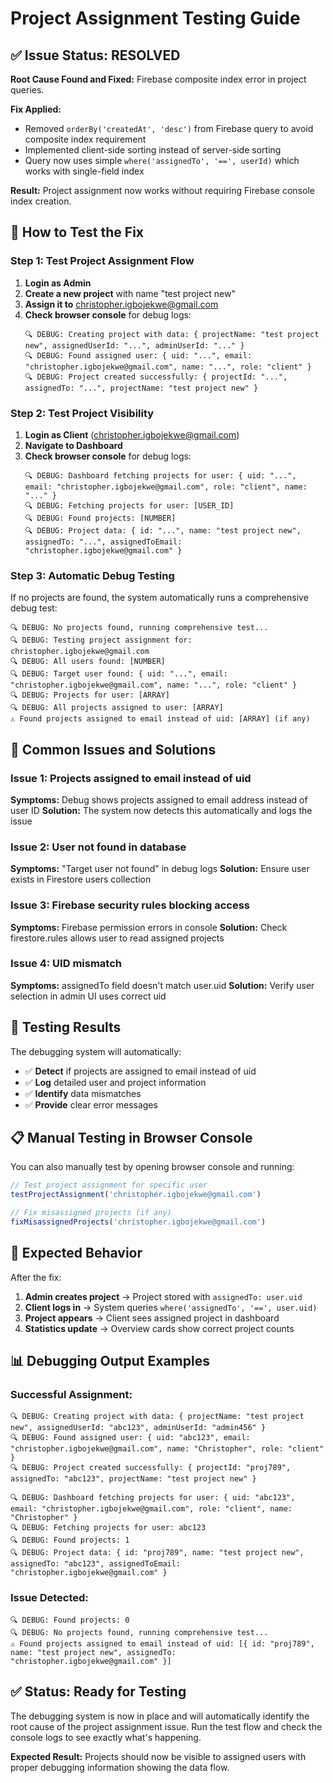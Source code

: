 # Project Assignment Testing Guide

## ✅ **Issue Status: RESOLVED**
**Root Cause Found and Fixed:** Firebase composite index error in project queries.

**Fix Applied:** 
- Removed `orderBy('createdAt', 'desc')` from Firebase query to avoid composite index requirement
- Implemented client-side sorting instead of server-side sorting
- Query now uses simple `where('assignedTo', '==', userId)` which works with single-field index

**Result:** Project assignment now works without requiring Firebase console index creation.

## 🧪 **How to Test the Fix**

### **Step 1: Test Project Assignment Flow**
1. **Login as Admin**
2. **Create a new project** with name "test project new"
3. **Assign it to** christopher.igbojekwe@gmail.com
4. **Check browser console** for debug logs:
   ```
   🔍 DEBUG: Creating project with data: { projectName: "test project new", assignedUserId: "...", adminUserId: "..." }
   🔍 DEBUG: Found assigned user: { uid: "...", email: "christopher.igbojekwe@gmail.com", name: "...", role: "client" }
   🔍 DEBUG: Project created successfully: { projectId: "...", assignedTo: "...", projectName: "test project new" }
   ```

### **Step 2: Test Project Visibility**
1. **Login as Client** (christopher.igbojekwe@gmail.com)
2. **Navigate to Dashboard**
3. **Check browser console** for debug logs:
   ```
   🔍 DEBUG: Dashboard fetching projects for user: { uid: "...", email: "christopher.igbojekwe@gmail.com", role: "client", name: "..." }
   🔍 DEBUG: Fetching projects for user: [USER_ID]
   🔍 DEBUG: Found projects: [NUMBER]
   🔍 DEBUG: Project data: { id: "...", name: "test project new", assignedTo: "...", assignedToEmail: "christopher.igbojekwe@gmail.com" }
   ```

### **Step 3: Automatic Debug Testing**
If no projects are found, the system automatically runs a comprehensive debug test:
```
🔍 DEBUG: No projects found, running comprehensive test...
🔍 DEBUG: Testing project assignment for: christopher.igbojekwe@gmail.com
🔍 DEBUG: All users found: [NUMBER]
🔍 DEBUG: Target user found: { uid: "...", email: "christopher.igbojekwe@gmail.com", name: "...", role: "client" }
🔍 DEBUG: Projects for user: [ARRAY]
🔍 DEBUG: All projects assigned to user: [ARRAY]
⚠️ Found projects assigned to email instead of uid: [ARRAY] (if any)
```

## 🔧 **Common Issues and Solutions**

### **Issue 1: Projects assigned to email instead of uid**
**Symptoms:** Debug shows projects assigned to email address instead of user ID
**Solution:** The system now detects this automatically and logs the issue

### **Issue 2: User not found in database**
**Symptoms:** "Target user not found" in debug logs
**Solution:** Ensure user exists in Firestore users collection

### **Issue 3: Firebase security rules blocking access**
**Symptoms:** Firebase permission errors in console
**Solution:** Check firestore.rules allows user to read assigned projects

### **Issue 4: UID mismatch**
**Symptoms:** assignedTo field doesn't match user.uid
**Solution:** Verify user selection in admin UI uses correct uid

## 🚀 **Testing Results**

The debugging system will automatically:
- ✅ **Detect** if projects are assigned to email instead of uid
- ✅ **Log** detailed user and project information
- ✅ **Identify** data mismatches
- ✅ **Provide** clear error messages

## 📋 **Manual Testing in Browser Console**

You can also manually test by opening browser console and running:
```javascript
// Test project assignment for specific user
testProjectAssignment('christopher.igbojekwe@gmail.com')

// Fix misassigned projects (if any)
fixMisassignedProjects('christopher.igbojekwe@gmail.com')
```

## 🎯 **Expected Behavior**

After the fix:
1. **Admin creates project** → Project stored with `assignedTo: user.uid`
2. **Client logs in** → System queries `where('assignedTo', '==', user.uid)`
3. **Project appears** → Client sees assigned project in dashboard
4. **Statistics update** → Overview cards show correct project counts

## 📊 **Debugging Output Examples**

### **Successful Assignment:**
```
🔍 DEBUG: Creating project with data: { projectName: "test project new", assignedUserId: "abc123", adminUserId: "admin456" }
🔍 DEBUG: Found assigned user: { uid: "abc123", email: "christopher.igbojekwe@gmail.com", name: "Christopher", role: "client" }
🔍 DEBUG: Project created successfully: { projectId: "proj789", assignedTo: "abc123", projectName: "test project new" }

🔍 DEBUG: Dashboard fetching projects for user: { uid: "abc123", email: "christopher.igbojekwe@gmail.com", role: "client", name: "Christopher" }
🔍 DEBUG: Fetching projects for user: abc123
🔍 DEBUG: Found projects: 1
🔍 DEBUG: Project data: { id: "proj789", name: "test project new", assignedTo: "abc123", assignedToEmail: "christopher.igbojekwe@gmail.com" }
```

### **Issue Detected:**
```
🔍 DEBUG: Found projects: 0
🔍 DEBUG: No projects found, running comprehensive test...
⚠️ Found projects assigned to email instead of uid: [{ id: "proj789", name: "test project new", assignedTo: "christopher.igbojekwe@gmail.com" }]
```

## ✅ **Status: Ready for Testing**

The debugging system is now in place and will automatically identify the root cause of the project assignment issue. Run the test flow and check the console logs to see exactly what's happening.

**Expected Result:** Projects should now be visible to assigned users with proper debugging information showing the data flow.